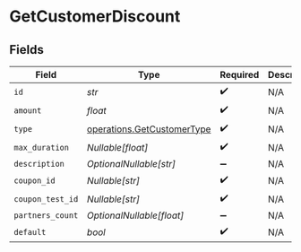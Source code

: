 # GetCustomerDiscount


## Fields

| Field                                                                    | Type                                                                     | Required                                                                 | Description                                                              |
| ------------------------------------------------------------------------ | ------------------------------------------------------------------------ | ------------------------------------------------------------------------ | ------------------------------------------------------------------------ |
| `id`                                                                     | *str*                                                                    | :heavy_check_mark:                                                       | N/A                                                                      |
| `amount`                                                                 | *float*                                                                  | :heavy_check_mark:                                                       | N/A                                                                      |
| `type`                                                                   | [operations.GetCustomerType](../../models/operations/getcustomertype.md) | :heavy_check_mark:                                                       | N/A                                                                      |
| `max_duration`                                                           | *Nullable[float]*                                                        | :heavy_check_mark:                                                       | N/A                                                                      |
| `description`                                                            | *OptionalNullable[str]*                                                  | :heavy_minus_sign:                                                       | N/A                                                                      |
| `coupon_id`                                                              | *Nullable[str]*                                                          | :heavy_check_mark:                                                       | N/A                                                                      |
| `coupon_test_id`                                                         | *Nullable[str]*                                                          | :heavy_check_mark:                                                       | N/A                                                                      |
| `partners_count`                                                         | *OptionalNullable[float]*                                                | :heavy_minus_sign:                                                       | N/A                                                                      |
| `default`                                                                | *bool*                                                                   | :heavy_check_mark:                                                       | N/A                                                                      |